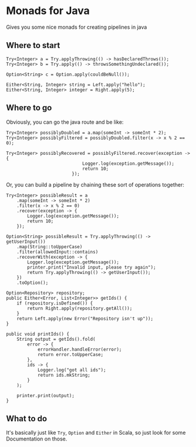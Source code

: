 # Monads for Java

Gives you some nice monads for creating pipelines in java

## Where to start
```
Try<Integer> a = Try.applyThrowing(() -> hasDeclaredThrows());
Try<Integer> b = Try.apply(() -> throwsSomethingUndeclared());

Option<String> c = Option.apply(couldBeNull());

Either<String, Integer> string = Left.apply("hello");
Either<String, Integer> integer = Right.apply(5);
```

## Where to go

Obviously, you can go the java route and be like:
```
Try<Integer> possiblyDoubled = a.map(someInt -> someInt * 2);
Try<Integer> possiblyFiltered = possiblyDoubled.filter(x -> x % 2 == 0);

Try<Integer> possiblyRecovered = possiblyFiltered.recover(exception -> {
                             Logger.log(exception.getMessage());
                             return 10;
                         });
```

Or, you can build a pipeline by chaining these sort of operations together:
```
Try<Integer> possibleResult = a
    .map(someInt -> someInt * 2)
    .filter(x -> x % 2 == 0)
    .recover(exception -> {
        Logger.log(exception.getMessage());
        return 10;
    });
```

```
Option<String> possibleResult = Try.applyThrowing(() -> getUserInput())
    .map(String::toUpperCase)
    .filter(allowedInput::contains)
    .recoverWith(exception -> {
        Logger.log(exception.getMessage());
        printer.print("Invalid input, please try again");
        return Try.applyThrowing(() -> getUserInput());
    })
    .toOption();
```

```
Option<Repository> repository;
public Either<Error, List<Integer>> getIds() {
    if (repository.isDefined()) {
        return Right.apply(repository.getAll());   
    }
    return Left.apply(new Error("Repository isn't up"));
}

public void printIds() {
    String output = getIds().fold(
        error -> {
            errorHandler.handleError(error);
            return error.toUpperCase;
        },
        ids -> {
            Logger.log("got all ids");
            return ids.mkString;
        }
    );

    printer.print(output);
}
```

## What to do
It's basically just like `Try`, `Option` and `Either` in Scala, so just look for some Documentation on those.